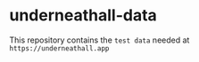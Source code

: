 # underneathall-data

This repository contains the `test data` needed at `https://underneathall.app`